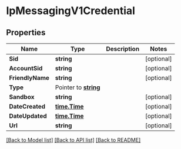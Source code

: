# IpMessagingV1Credential

## Properties

Name | Type | Description | Notes
------------ | ------------- | ------------- | -------------
**Sid** | **string** |  |[optional] 
**AccountSid** | **string** |  |[optional] 
**FriendlyName** | **string** |  |[optional] 
**Type** | Pointer to [**string**](CredentialEnumPushService.md) |  |
**Sandbox** | **string** |  |[optional] 
**DateCreated** | [**time.Time**](time.Time.md) |  |[optional] 
**DateUpdated** | [**time.Time**](time.Time.md) |  |[optional] 
**Url** | **string** |  |[optional] 

[[Back to Model list]](../README.md#documentation-for-models) [[Back to API list]](../README.md#documentation-for-api-endpoints) [[Back to README]](../README.md)


